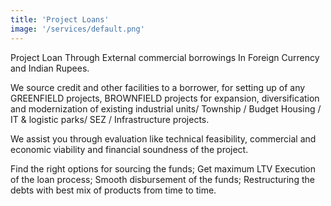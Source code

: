 ```yaml
---
title: 'Project Loans'
image: '/services/default.png'
---
```

Project Loan Through External commercial borrowings In Foreign Currency and Indian Rupees. 

We source credit and other facilities to a borrower, for
setting up of any GREENFIELD projects, BROWNFIELD projects for expansion, diversification
and modernization of existing industrial units/ Township / Budget Housing / IT & logistic parks/ SEZ /
Infrastructure projects. 

We assist you through evaluation like technical feasibility, commercial and
economic viability and financial soundness of the project.

Find the right options for sourcing the funds; 
Get maximum LTV Execution of the loan process; 
Smooth disbursement of the funds; 
Restructuring the debts with best mix of products from time to time.
